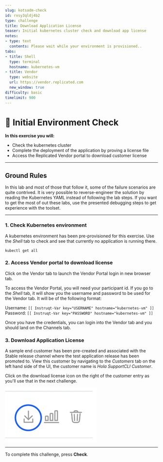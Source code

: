 ```yaml
---
slug: kotsadm-check
id: rxsy3qldj4b2
type: challenge
title: Download Application License
teaser: Initial kubernetes cluster check and download app license
notes:
- type: text
  contents: Please wait while your environment is provisioned..
tabs:
- title: Shell
  type: terminal
  hostname: kubernetes-vm
- title: Vendor
  type: website
  url: https://vendor.replicated.com
  new_window: true
difficulty: basic
timelimit: 900
---
```


👋 Initial Environment Check
============================

**In this exercise you will:**

 * Check the kubernetes cluster
 * Complete the deployment of the application by proving a license file
 * Access the Replicated Vendor portal to download customer license

***
## Ground Rules

In this lab and most of those that follow it, some of the failure scenarios are quite contrived.
It is very possible to reverse-engineer the solution by reading the Kubernetes YAML instead of following the lab steps.
If you want to get the most of out these labs, use the presented debugging steps to get experience with the toolset.

***

### 1. Check Kubernetes environment

A kubernetes environment has been pre-provisioned for this exercise.  Use the *Shell* tab to check and see that currently no application is running there.

```
kubectl get all
```

### 2. Access Vendor portal to download license

Click on the Vendor tab to launch the Vendor Portal login in new browser tab.

To access the Vendor Portal, you will need your participant id. If you go to the *Shell* tab, it will show you the username and password to be used for the Vendor tab. It will be of the following format:

Username: `[[ Instruqt-Var key="USERNAME" hostname="kubernetes-vm" ]]`<br/>
Password: `[[ Instruqt-Var key="PASSWORD" hostname="kubernetes-vm" ]]`

Once you have the credentials, you can login into the Vendor tab and you should land on the Channels tab.


### 3. Download Application License

A sample end customer has been pre-created and associated with the Stable release channel where the test application release has been promoted to.  View this customer by navigating to the *Customers* tab on the left hand side of the UI, the customer name is *Hola SupportCLI Customer*.

Click on the download license icon on the right of the customer entry as you'll use that in the next challenge.

![license-dlicon](../assets/license-download-icon.png)


***
To complete this challenge, press **Check**.
